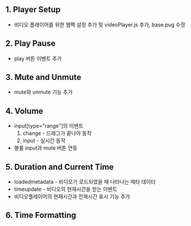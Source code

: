 ## 1. Player Setup
* 비디오 플레이어를 위한 웹팩 설정 추가 및 videoPlayer.js 추가, base.pug 수정

## 2. Play Pause
* play 버튼 이벤트 추가

## 3. Mute and Unmute
* mute와 unmute 기능 추가

## 4. Volume
* input[type="range"]의 이벤트
  1. change - 드래그가 끝나야 동작
  2. input - 실시간 동작
* 볼륨 input과 mute 버튼 연동

## 5. Duration and Current Time
* loadedmetadata - 비디오가 로드되었을 때 나타나는 메타 데이터
* timeupdate - 비디오의 현재시간을 받는 이벤트
* 비디오플레이어의 현재시간과 전체시간 표시 기능 추가

## 6. Time Formatting
